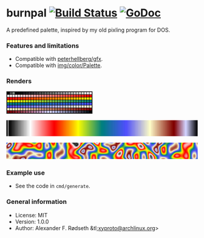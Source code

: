 # burnpal [![Build Status](https://travis-ci.org/xyproto/burnpal.svg?branch=master)](https://travis-ci.org/xyproto/burnpal) [![GoDoc](https://godoc.org/github.com/xyproto/burnpal?status.svg)](http://godoc.org/github.com/xyproto/burnpal)

A predefined palette, inspired by my old pixling program for DOS.

### Features and limitations

* Compatible with [peterhellberg/gfx](https://github.com/peterhellberg/gfx).
* Compatible with [img/color/Palette](https://golang.org/pkg/image/color/#Palette).

### Renders

![palette](img/palette.png)

![palette](img/gfx-burn-palette.png)

![palette](img/gfx-burn-simplex.png)

### Example use

* See the code in `cmd/generate`.

### General information

* License: MIT
* Version: 1.0.0
* Author: Alexander F. Rødseth &tl;xyproto@archlinux.org&gt;

